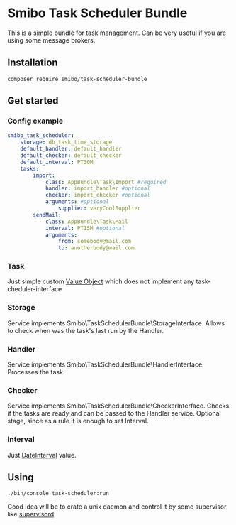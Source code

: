 # Smibo Task Scheduler Bundle

This is a simple bundle for task management. Can be very useful if you are using some message brokers. 

## Installation

```
composer require smibo/task-scheduler-bundle 
```

## Get started  

### Config example

```yaml
smibo_task_scheduler:
    storage: db_task_time_storage
    default_handler: default_handler
    default_checker: default_checker
    default_interval: PT30M
    tasks:
        import:
            class: AppBundle\Task\Import #required
            handler: import_handler #optional
            checker: import_checker #optional
            arguments: #optional
                supplier: veryCoolSupplier
        sendMail:
            class: AppBundle\Task\Mail
            interval: PT15M #optional
            arguments:
                from: somebody@mail.com
                to: anotherbody@mail.com
```
### Task
Just simple custom [Value Object](https://en.wikipedia.org/wiki/Value_object) which does not implement any task-cheduler-interface 

### Storage
Service implements Smibo\TaskSchedulerBundle\StorageInterface. 
Allows to check when was the task's last run by the Handler.

### Handler
Service implements Smibo\TaskSchedulerBundle\HandlerInterface. 
Processes the task.

### Checker
Service implements Smibo\TaskSchedulerBundle\CheckerInterface. 
 Checks if the tasks are ready and can be passed to the Handler service. Optional stage, since as a rule it is enough to set Interval.

### Interval
Just [DateInterval](http://php.net/manual/ru/class.dateinterval.php) value.


## Using
```
./bin/console task-scheduler:run
```
Good idea will be to crate a unix daemon and control it by some supervisor like [supervisord](http://supervisord.org)  